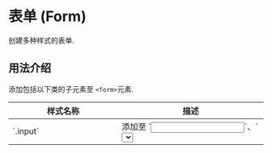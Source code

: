 # 表单 (Form)
创建多种样式的表单.

## 用法介绍
添加包括以下类的子元素至 `<form>`元素.
<div class="table-responsive">
	<table class="table use-border use-divider">
	    <thead>
	        <tr>
	            <th>样式名称</th>
	            <th>描述</th>
	        </tr>
	    </thead>
	    <tbody>
	        <tr>
	            <td width="200">`.input`</td>
	            <td>添加至 `<input>`、`<select>`、`<textarea>`元素</td>
	        </tr>
	        <tr>
	            <td>`.radio`</td>
	            <td>添加至 `<input type="radio">`元素</td>
	        </tr>
	        <tr>
	            <td>`.checkbox`</td>
	            <td>添加至 `<input type="checkbox">`元素</td>
	        </tr>
	    </tbody>
	</table>
</div>
表单结构如下
```
<form class="form"> <!--表单-->
    <div class="form-item"> <!--每一行容器，用于设置间距-->
        <label class="form-label"><!--项名称--></label>
        <div class="form-ctrl"> <!--项容器，用于存放输入框或者提示等-->
            <input type="text" class="input" placeholder="用户名">
        </div>
    </div>
</form>
```
<div class="z-depth-1 pad-25 col-xs-12">
<form class="form">
    <div class="form-items">
        <div class="form-item col-xs-8">
            <label class="form-label">用户名</label>
            <div class="form-ctrl">
                <input type="text" class="input" placeholder="用户名">
            </div>
        </div>
        <div class="form-item col-xs-4">
            <label class="form-label">妮称</label>
            <div class="form-ctrl">
                <input type="text" class="input" placeholder="妮称">
            </div>
        </div>
    </div>
    <div class="form-items">
	    <div class="form-item form-inline">
	        <label class="form-label">性别</label>
	        <div class="form-ctrl">
	            <label class="radio"><input type="radio" name="a" checked/> <span>男生</span></label>
	            <label class="radio"><input type="radio" name="a"/> <span>女生</span></label>
	        </div>
        </div>
    </div>
    <div class="form-items">
        <div class="form-item col-xs-8">
            <label class="form-label">邮箱</label>
            <div class="form-ctrl">
            	<input type="text" class="input" placeholder="@">
            </div>
        </div>
        <div class="form-item col-xs-4">
            <label class="form-label">国家</label>
        	<div class="form-ctrl">
        		<div class="select use-fullwidth">
            		<select class="input">
		                <option value="">中国</option>
		                <option value="">法国</option>
		            </select>
        		</div>
        	</div>
        </div>
    </div>
    <div class="form-item">
        <label class="form-label">备注</label>
        <div class="form-ctrl">
        	<textarea class="input" rows="4"></textarea>
        </div>
    </div>
    <div class="form-item">
        <div class="form-ctrl">
        	<label class="checkbox">
        		<input type="checkbox" name="a"/>
        		<span>是否同意<a href="javascript:;">《用户使用协议》</a></span>
        	</label>
        </div>
    </div>
    <div class="form-item">
    	<label class="form-label"></label>
        <div class="form-ctrl">
        	<input type="button" class="btn btn-invert use-info use-invert" value="提交用户信息" />
        </div>
    </div>
</form>
</div>
```

## 风格
针对 `<input>`、`<textarea>`、`<select>` 元素内置了4种不同风格.
```
<input type="text" class="input use-success"/>
<select class="input use-success"></select>
<textarea class="input use-success"></textarea>
```

```
<form class="form col-xs-12 col-md-6">
    <div class="form-item">
        <div class="form-ctrl">
        	<input type="text" class="input use-success" placeholder="success" />
        </div>
    </div>
    <div class="form-item">
        <div class="form-ctrl">
        	<input type="text" class="input use-warn" placeholder="warn" />
        </div>
    </div>
    <div class="form-item">
        <div class="form-ctrl">
        	<input type="text" class="input use-info" placeholder="info" />
        </div>
    </div>
    <div class="form-item">
        <div class="form-ctrl">
        	<input type="text" class="input use-danger" placeholder="danger" />
        </div>
    </div>
</form>
```

## 尺寸
可以通过添加类 `.use-large`、`.use-medium`、`.use-small` 到 `<input>` 来重置大小.
```
<input type="text" class="input use-large"/>
<select class="input use-medium"></select>
<textarea class="input use-small"></textarea>
```
```
<form class="form col-xs-12 col-md-6">
    <div class="form-item">
        <div class="form-ctrl">
        	<input type="text" class="input use-small" placeholder="SMALL" />
        </div>
    </div>
    <div class="form-item">
        <div class="form-ctrl">
        	<input type="text" class="input" placeholder="Normal" />
        </div>
    </div>
    <div class="form-item">
        <div class="form-ctrl">
        	<input type="text" class="input use-medium" placeholder="MEDIUM" />
        </div>
    </div>
    <div class="form-item">
        <div class="form-ctrl">
        	<input type="text" class="input use-large" placeholder="LARGE" />
        </div>
    </div>
    <div class="form-item">
        <div class="form-ctrl">
        	<div class="select use-fullwidth use-large">
	        	<select class="input">
			        <option value="">SELECT LARGE</option>
			        <option value="">SELECT LARGE</option>
			    </select>
		    </div>
        </div>
    </div>
    <div class="form-item">
        <div class="form-ctrl">
        	<div class="select use-fullwidth use-medium">
	        	<select class="input">
			        <option value="">SELECT MEDIUM</option>
			        <option value="">SELECT MEDIUM</option>
			    </select>
		    </div>
        </div>
    </div>
    <div class="form-item">
        <div class="form-ctrl">
        	<div class="select use-fullwidth">
	        	<select class="input">
			        <option value="">SELECT ITEM1</option>
			        <option value="">SELECT ITEM2</option>
			    </select>
		    </div>
        </div>
    </div>
    <div class="form-item">
        <div class="form-ctrl">
        	<div class="select use-fullwidth use-small">
	        	<select class="input">
			        <option value="">SELECT ITEM1</option>
			        <option value="">SELECT ITEM2</option>
			    </select>
		    </div>
        </div>
    </div>
</form>
```

## 圆角&胶囊
在 `.input` 上添加类 `.use-radius` 或者 `.use-pill` 即可.
```
<input type="text" class="input use-radius"/>
<input type="text" class="input use-pill"/>
```
```
<form class="form">
    <div class="form-item form-inline">
        <div class="form-ctrl mar-bottom-15">
            <input type="text" class="input use-radius" placeholder="Radius" />
        </div>
        <div class="form-ctrl mar-bottom-15">
        	<div class="select">
	            <select class="input use-radius">
		            <option value="">SELECT Radius</option>
		            <option value="">SELECT Radius</option>
		        </select>
        	</div>
        </div>
        <div class="form-ctrl mar-bottom-15 use-icon-left use-icon-right">
            <input type="text" class="input use-radius" placeholder="Radius" />
            <span class="sicon input-sicon-left"><i class="fa fa-user"></i></span>
            <span class="sicon input-sicon-right"><i class="fa fa-check"></i></span>
        </div>
    </div>
    <div class="form-item form-inline">
        <div class="form-ctrl mar-bottom-15">
            <input type="text" class="input use-pill" placeholder="Pill" />
        </div>
        <div class="form-ctrl mar-bottom-15">
        	<div class="select">
	            <select class="input use-pill">
		            <option value="">SELECT Pill</option>
		            <option value="">SELECT Pill</option>
		        </select>
        	</div>
        </div>
        <div class="form-ctrl mar-bottom-15 use-icon-left use-icon-right">
            <input type="text" class="input use-pill" placeholder="Pill" />
            <span class="sicon input-sicon-left"><i class="fa fa-user"></i></span>
            <span class="sicon input-sicon-right"><i class="fa fa-check"></i></span>
        </div>
    </div>
</form>
```

如果要在表单组件上实现圆角或者胶囊形状，需要在 `.form-addons` 上添加 `.use-pill` 或者 `.use-radius`
```
<form class="form">
    <div class="form-item form-addons use-pill"></div>
</form>
```
```
<form class="form">
    <div class="form-item form-addons use-pill">
        <div class="form-ctrl">
            <input type="text" class="input" placeholder="Email" />
        </div>
        <div class="form-ctrl">
            <a href="javascript:;" class="btn use-static">@gmail.com</a>
        </div>
    </div>
    <div class="form-item form-addons use-radius">
        <div class="form-ctrl">
            <input type="text" class="input" placeholder="Email" />
        </div>
        <div class="form-ctrl">
            <a href="javascript:;" class="btn use-static">@gmail.com</a>
        </div>
    </div>
</form>
```

## 状态
`<input>` 上添加类 `.use-hover`、`.use-active` 分别与鼠标经过与选中时的样式相同.
```
<form class="form col-xs-12 col-md-6">
    <div class="form-item">
        <div class="form-ctrl">
        	<input type="text" class="input" placeholder="NORMAL" />
        </div>
    </div>
    <div class="form-item">
        <div class="form-ctrl">
        	<input type="text" class="input use-hover" placeholder="HOVER" />
        </div>
    </div>
    <div class="form-item">
        <div class="form-ctrl">
        	<input type="text" class="input use-active" placeholder="ACTIVE" />
        </div>
    </div>
</form>
```

## 图标
只针对 `.input` 设置了图标功能，使用方式如下：
```
<form class="form">
    <div class="form-item">
        <div class="form-ctrl use-icon-left use-icon-right">
            <!--.use-icon-left、use-icon-right 指定是否有居左或者居右的图标-->
            <input type="text" class="input use-large" placeholder="User" /> <!--.input 必须放在最前面-->
            <span class="sicon input-sicon-left"><i class="fa fa-user"></i></span> <!--.input-sicon-left 居左图标-->
            <span class="sicon input-sicon-right"><i class="fa fa-check"></i></span> <!--.use-sicon-right 居右图标-->
        </div>
    </div>
</form>
```
<form class="form col-xs-12 col-md-6">
    <div class="form-item">
        <div class="form-ctrl use-icon-right">
        	<input type="text" class="input" placeholder="Right" />
        	<span class="sicon input-sicon-right"><i class="fa fa-check"></i></span>
        </div>
    </div>
    <div class="form-item">
        <div class="form-ctrl use-icon-left">
        	<input type="text" class="input" placeholder="User" />
        	<span class="sicon input-sicon-left"><i class="fa fa-user"></i></span>
        </div>
    </div>
</form>
```

`<select>` 与 `<textarea>`也可以添加图标.
```
<form class="form col-xs-12 col-md-6">
    <div class="form-item">
        <div class="form-ctrl">
        	<div class="select use-icon-left">
	            <select class="input">
		            <option value="">SELECT ITEM1</option>
		            <option value="">SELECT ITEM2</option>
		        </select>
		        <span class="sicon input-sicon-left"><i class="fa fa-user"></i></span>
	        </div>
        </div>
    </div>
    <div class="form-item">
        <div class="form-ctrl use-icon-left use-icon-right">
            <textarea class="input" placeholder="输入字母将自动匹配用户名"></textarea>
            <span class="sicon input-sicon-left"><i class="fa fa-user"></i></span>
            <span class="sicon input-sicon-right"><i class="fa fa-circle-o-notch fa-spin"></i></span>
        </div>
    </div>
</form>
```
图标允许尺寸说明
```
<div class="table-responsive">
			<table class="table use-divider use-border">
			    <thead>
			        <tr>
			            <th width="20%">尺寸</th>
			            <th width="30%">允许图标大小</th>
			            <th>预览</th>
			        </tr>
			    </thead>
			    <tbody>
			        <tr>
			            <td>`.input .use-small`</td>
			            <td>`.sicon .use-small`</td>
			            <td>
			            	<form class="form">
							    <div class="form-item">
							        <div class="form-ctrl use-icon-left">
							        	<input type="text" class="input use-small" placeholder="User" />
							        	<span class="sicon input-sicon-left"><i class="fa fa-user"></i></span>
							        </div>
							    </div>
							</form>
						</td>
			        </tr>
			        <tr>
			            <td>`.input`</td>
			            <td>`.sicon .use-normal`、`.sicon .use-small`</td>
			            <td>
			            	<form class="form">
							    <div class="form-item">
							        <div class="form-ctrl use-icon-left">
							        	<input type="text" class="input" placeholder="User" />
							        	<span class="sicon use-small input-sicon-left"><i class="fa fa-user"></i></span>
							        </div>
							    </div>
							    <div class="form-item">
							        <div class="form-ctrl use-icon-left">
							        	<input type="text" class="input" placeholder="User" />
							        	<span class="sicon input-sicon-left"><i class="fa fa-user"></i></span>
							        </div>
							    </div>
							</form>
						</td>
			        </tr>
			        <tr>
			            <td>`.input .use-medium`</td>
			            <td>`.sicon .use-medium`、`.sicon .use-normal`、<br>`.sicon .use-small`</td>
			            <td>
			            	<form class="form">
							    <div class="form-item">
							        <div class="form-ctrl use-icon-left">
							        	<input type="text" class="input use-medium" placeholder="User" />
							        	<span class="sicon use-small input-sicon-left"><i class="fa fa-user"></i></span>
							        </div>
							    </div>
							    <div class="form-item">
							        <div class="form-ctrl use-icon-left">
							        	<input type="text" class="input use-medium" placeholder="User" />
							        	<span class="sicon use-normal input-sicon-left"><i class="fa fa-user"></i></span>
							        </div>
							    </div>
							    <div class="form-item">
							        <div class="form-ctrl use-icon-left">
							        	<input type="text" class="input use-medium" placeholder="User" />
							        	<span class="sicon input-sicon-left"><i class="fa fa-user"></i></span>
							        </div>
							    </div>
							</form>
						</td>
			        </tr>
			        <tr>
			            <td>`.input .use-large`</td>
			            <td>`.sicon .use-large`、`.sicon .use-medium`、<br>`.sicon .use-normal`、`.sicon .use-small`</td>
			            <td>
			            	<form class="form">
							    <div class="form-item">
							        <div class="form-ctrl use-icon-left">
							        	<input type="text" class="input use-large" placeholder="User" />
							        	<span class="sicon use-small input-sicon-left"><i class="fa fa-user"></i></span>
							        </div>
							    </div>
							    <div class="form-item">
							        <div class="form-ctrl use-icon-left">
							        	<input type="text" class="input use-large" placeholder="User" />
							        	<span class="sicon use-normal input-sicon-left"><i class="fa fa-user"></i></span>
							        </div>
							    </div>
							    <div class="form-item">
							        <div class="form-ctrl use-icon-left">
							        	<input type="text" class="input use-large" placeholder="User" />
							        	<span class="sicon use-medium input-sicon-left"><i class="fa fa-user"></i></span>
							        </div>
							    </div>
							    <div class="form-item">
							        <div class="form-ctrl use-icon-left">
							        	<input type="text" class="input use-large" placeholder="User" />
							        	<span class="sicon input-sicon-left"><i class="fa fa-user"></i></span>
							        </div>
							    </div>
							</form>
						</td>
			        </tr>
			    </tbody>
			</table>
```

## 图标按钮
在图标(`.sicon`)上添加 `.use-sicon-btn` 类.
```
<form class="form">
    <div class="form-item">
        <div class="form-ctrl use-icon-right">
            <input type="text" class="input use-large" placeholder="User" />
            <!-- .use-sicon-btn -->
            <span class="sicon input-sicon-right use-sicon-btn"><i class="fa fa-check"></i></span>
        </div>
    </div>
</form>
```
```
<form class="form col-xs-12 col-md-6">
    <div class="form-item">
        <div class="form-ctrl use-icon-left use-icon-right">
        	<input type="text" class="input" placeholder="User" />
        	<span class="sicon input-sicon-left"><i class="fa fa-user"></i></span>
        	<span class="sicon input-sicon-right use-sicon-btn"><i class="close"></i></span>
        </div>
    </div>
</form>
```

## 表单组件
可以将 `.input`、`.btn` 糅合在一起，只需在 `.form-item` 上添加类 `.form-addons` 即可.
```
<form class="form">
    <div class="form-item form-addons"></div>
</form>
```
```
<form class="form">
    <div class="form-item form-addons">
        <div class="form-ctrl">
        	<input type="text" class="input" placeholder="Email" />
        </div>
        <div class="form-ctrl">
        	<a href="javascript:;" class="btn use-static">@gmail.com</a>
        </div>
    </div>
    <div class="form-item form-addons">
        <div class="form-ctrl">
        	<input type="text" class="input" placeholder="User" />
        </div>
        <div class="form-ctrl">
        	<a href="javascript:;" class="btn">添加</a>
        </div>
    </div>
    <div class="form-item form-addons">
    	<div class="form-ctrl">
        	<div class="select">
	        	<select class="input">
			        <option value="">http</option>
			        <option value="">ftp</option>
			    </select>
        	</div>
        </div>
        <div class="form-ctrl">
        	<input type="text" class="input" placeholder="www.example.com" />
        </div>
        <div class="form-ctrl">
        	<a href="javascript:;" class="btn">访问</a>
        </div>
    </div>
</form>
```

## 禁用
在 `<input>`、`<textarea>`、`<select>` 添加 `disabled` 即可.
```
<input type="text" class="input" disabled="disabled" />
<label class="radio"><input type="radio" name="a" disabled="disabled"/> <span>Radio</span></label>
<label class="checkbox"><input type="checkbox" name="b" disabled="disabled"/> <span>Checkbox</span></label>

<select class="input" disabled="disabled">
    <option value="">中华人民共和国</option>
    <option value="">其它国家</option>
</select>

<textarea class="input" rows="4" disabled="disabled"></textarea>
```
```
<div class="z-depth-1 pad-25">
    <ul class="list">
        <li class="pad-bottom-10">
            <input type="text" class="input" placeholder="用户名" disabled>
        </li>
        <li class="pad-bottom-10">
            <label class="radio"><input type="radio" name="a" checked disabled/> <span>Radio</span></label>
        </li>
        <li class="pad-bottom-10">
            <label class="checkbox"><input type="checkbox" name="b" disabled/> <span>Checkbox</span></label>
        </li>
        <li class="pad-bottom-10">
    	    <div class="select">
    	    	<select class="input" disabled>
    	    	    <option value="">中华人民共和国</option>
    	    	    <option value="">其它国家</option>
    	    	</select>
    	    </div>
        </li>
        <li class="pad-bottom-10">
            <textarea class="input" rows="4" disabled></textarea>
        </li>
    </ul>
</div>
```